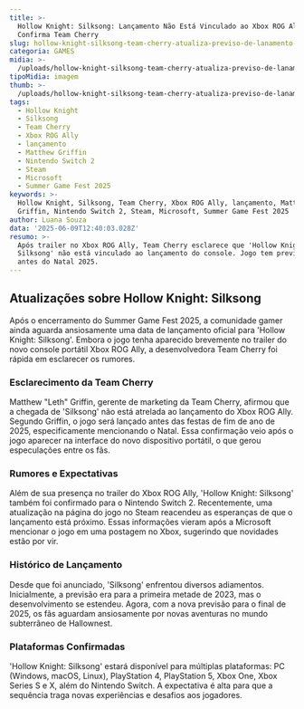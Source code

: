 ```yaml
---
title: >-
  Hollow Knight: Silksong: Lançamento Não Está Vinculado ao Xbox ROG Ally,
  Confirma Team Cherry
slug: hollow-knight-silksong-team-cherry-atualiza-previso-de-lanamento-do-jogo
categoria: GAMES
midia: >-
  /uploads/hollow-knight-silksong-team-cherry-atualiza-previso-de-lanamento-do-jogo-thumb.png
tipoMidia: imagem
thumb: >-
  /uploads/hollow-knight-silksong-team-cherry-atualiza-previso-de-lanamento-do-jogo-thumb.png
tags:
  - Hollow Knight
  - Silksong
  - Team Cherry
  - Xbox ROG Ally
  - lançamento
  - Matthew Griffin
  - Nintendo Switch 2
  - Steam
  - Microsoft
  - Summer Game Fest 2025
keywords: >-
  Hollow Knight, Silksong, Team Cherry, Xbox ROG Ally, lançamento, Matthew
  Griffin, Nintendo Switch 2, Steam, Microsoft, Summer Game Fest 2025
author: Luana Souza
data: '2025-06-09T12:40:03.028Z'
resumo: >-
  Após trailer no Xbox ROG Ally, Team Cherry esclarece que 'Hollow Knight:
  Silksong' não está vinculado ao lançamento do console. Jogo tem previsão para
  antes do Natal 2025.
---
```


## Atualizações sobre Hollow Knight: Silksong

Após o encerramento do Summer Game Fest 2025, a comunidade gamer ainda aguarda ansiosamente uma data de lançamento oficial para 'Hollow Knight: Silksong'. Embora o jogo tenha aparecido brevemente no trailer do novo console portátil Xbox ROG Ally, a desenvolvedora Team Cherry foi rápida em esclarecer os rumores.

### Esclarecimento da Team Cherry

Matthew "Leth" Griffin, gerente de marketing da Team Cherry, afirmou que a chegada de 'Silksong' não está atrelada ao lançamento do Xbox ROG Ally. Segundo Griffin, o jogo será lançado antes das festas de fim de ano de 2025, especificamente mencionando o Natal. Essa confirmação veio após o jogo aparecer na interface do novo dispositivo portátil, o que gerou especulações entre os fãs.

### Rumores e Expectativas

Além de sua presença no trailer do Xbox ROG Ally, 'Hollow Knight: Silksong' também foi confirmado para o Nintendo Switch 2. Recentemente, uma atualização na página do jogo no Steam reacendeu as esperanças de que o lançamento está próximo. Essas informações vieram após a Microsoft mencionar o jogo em uma postagem no Xbox, sugerindo que novidades estão por vir.

### Histórico de Lançamento

Desde que foi anunciado, 'Silksong' enfrentou diversos adiamentos. Inicialmente, a previsão era para a primeira metade de 2023, mas o desenvolvimento se estendeu. Agora, com a nova previsão para o final de 2025, os fãs aguardam ansiosamente por novas aventuras no mundo subterrâneo de Hallownest.

### Plataformas Confirmadas

'Hollow Knight: Silksong' estará disponível para múltiplas plataformas: PC (Windows, macOS, Linux), PlayStation 4, PlayStation 5, Xbox One, Xbox Series S e X, além do Nintendo Switch. A expectativa é alta para que a sequência traga novas experiências e desafios aos jogadores.
